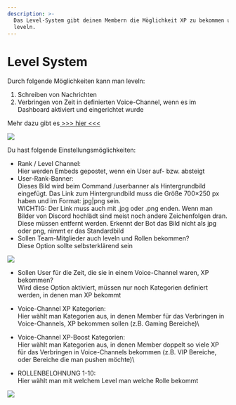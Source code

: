 ```yaml
---
description: >-
  Das Level-System gibt deinen Membern die Möglichkeit XP zu bekommen und zu
  leveln.
---
```


# Level System

Durch folgende Möglichkeiten kann man leveln:

1. Schreiben von Nachrichten
2. Verbringen von Zeit in definierten Voice-Channel, wenn es im Dashboard aktiviert und eingerichtet wurde

Mehr dazu gibt es[ >>> hier <<<](xp-berechnung.md)

![](https://doc.pwr.lol/wp-content/uploads/2024/01/levelsystem1-1024x568.png)

Du hast folgende Einstellungsmöglichkeiten:

* Rank / Level Channel:\
  Hier werden Embeds gepostet, wenn ein User auf- bzw. absteigt
* User-Rank-Banner:\
  Dieses Bild wird beim Command /userbanner als Hintergrundbild eingefügt. Das Link zum Hintergrundbild muss die Größe 700×250 px haben und im Format: jpg|png sein.\
  WICHTIG: Der Link muss auch mit .jpg oder .png enden. Wenn man Bilder von Discord hochlädt sind meist noch andere Zeichenfolgen dran. Diese müssen entfernt werden. Erkennt der Bot das Bild nicht als jpg oder png, nimmt er das Standardbild
* Sollen Team-Mitglieder auch leveln und Rollen bekommen?\
  Diese Option sollte selbsterklärend sein

![](https://doc.pwr.lol/wp-content/uploads/2024/01/levelsystem3-1024x369.png)

* Sollen User für die Zeit, die sie in einem Voice-Channel waren, XP bekommen?\
  Wird diese Option aktiviert, müssen nur noch Kategorien definiert werden, in denen man XP bekommt
* Voice-Channel XP Kategorien:\
  Hier wählt man Kategorien aus, in denen Member für das Verbringen in Voice-Channels, XP bekommen sollen (z.B. Gaming Bereiche)\

* Voice-Channel XP-Boost Kategorien:\
  Hier wählt man Kategorien aus, in denen Member doppelt so viele XP für das Verbringen in Voice-Channels bekommen (z.B. VIP Bereiche, oder Bereiche die man pushen möchte)\

* ROLLENBELOHNUNG 1-10:\
  Hier wählt man mit welchem Level man welche Rolle bekommt

![](https://doc.pwr.lol/wp-content/uploads/2024/01/levelsystem3-1024x369.png)
